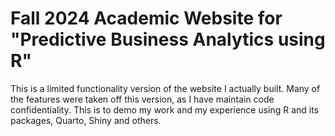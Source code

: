 # Fall 2024 Academic Website for "Predictive Business Analytics using R"

This is a limited functionality version of the website I actually built. Many of the features were taken off this version, as I have maintain code confidentiality. This is to demo my work and my experience using R and its packages, Quarto, Shiny and others.
